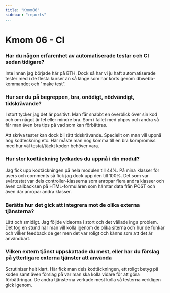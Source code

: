```yaml
---
title: "Kmom06"
sidebar: "reports"
...
```

# Kmom 06 - CI

### Har du någon erfarenhet av automatiserade testar och CI sedan tidigare?

Inte innan jag började här på BTH. Dock så har vi ju haft automatiserade tester med i de flesta kurser än så länge som har körts genom dbwebb-kommandot och "make test".

### Hur ser du på begreppen, bra, onödigt, nödvändigt, tidskrävande?

I stort tycker jag det är positivt. Man får snabbt en överblick över sin kod och om något är fel eller mindre bra. Som i fallet med phpcs och andra så får man även bra tips på vad som kan förbättras. 

Att skriva tester kan dock bli rätt tidskrävande. Speciellt om man vill uppnå hög kodteckning etc. Här måste man nog komma till en bra kompromiss med hur väl testat/täckt koden behöver vara.

### Hur stor kodtäckning lyckades du uppnå i din modul?

Jag fick upp kodtäckningen på hela modulen till 44%. På mina klasser för users och comments så fick jag dock upp den till 100%. Det som var svårtestat var dels controller-klasserna som anropar flera andra klasser och även callbacksen på HTML-formulären som hämtar data från POST och även där anropar andra klasser.

### Berätta hur det gick att integrera mot de olika externa tjänsterna?

Lätt och smidigt. Jag följde videorna i stort och det vållade inga problem. Det tog en stund när man vill kolla igenom de olika siterna och hur de funkar och vilker feedback de ger men det var roligt och känns som att det är användbart.

### Vilken extern tjänst uppskattade du mest, eller har du förslag på ytterligare externa tjänster att använda

Scrutinizer helt klart. Här fick man dels kodtäckningen, ett roligt betyg på koden samt även förslag på var man ska kolla vidare för att göra förbättringar. De andra tjänsterna verkade mest kolla så testerna verkligen gick igenom.
